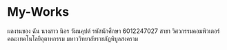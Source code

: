 # My-Works
ผลงานของ ฉัน 
นางสาว นิอร วัมนคุปต์ รหัสนักศึกษา 6012247027
สาขา วิศวกรรมคอมพิวเตอร์ คณะเทคโนโลยีอุตาหกรรม
มหาววิทยาลัยราชภัฎพิบูลสงคราม
